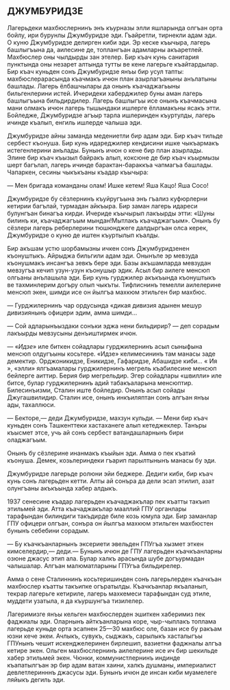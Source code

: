 ## ДЖУМБУРИДЗЕ

Лагерьдеки махбюслернинъ энъ къурназы элли яшларында олгъан орта бойлу, ири бурунлы Джумбуридзе эди.
Гъайретли, тирнекли адам эди.
О куню Джумбуридзе делирген киби эди.
Эр кеске къычыра, лагерь башлыгъына да, аилесине де, топлангъан адамларны акъаретлей.
Махбюслер оны чылдырды зан этелер.
Бир къач кунь санитария пунктында оны незарет алтында тутты ве кене лагерьге къайтардылар.
Бир къач куньден сонъ Джумбуридзе янъы бир усул тапты: махбюслерарасында къачмакъ ичюн план азырлагъаныны анълатыны башлады.
Лагерь ёлбашчылары да онынъ къачаджагьыны бильгенлерини истей.
Ичеридеки хаберджилер буны аман лагерь башлыгъына бильдирдилер.
Лагерь башлыгъы исе онынъ къачмасына мани олмакъ ичюн лагерь тышындаки ишлерге ёлламакъны ясакъ этти.
Бойледже, Джумбуридзе агъыр тарла ишлеринден къуртулды, лагерь ичинде къалып, енгиль ишлерде чалыша эди.

Джумбуридзе айны заманда медениетли бир адам эди.
Бир къач тильде сербест къонуша.
Бир кунь идареджилер кендисини ишке чыкъармакъ истегенлерини анълады.
Бунынъ ичюн о кене бир план азырлады.
Элине бир къач къызыл байракъ алып, коксюне де бир къач къырмызы шерт багълап, лагерь ичинде барактан-бараккъа чапмагъа башлады.
Чапаркен, сесины чыкъкъаны къадар къычыра:

— Мен бригада команданы олам!
Ишке кетем!
Яша Кацо!
Яша Сосо!

Джумбуридзе бу сёзлернинъ къуйругъына энъ гъализ куфюрлерни кетирии багълай, турмадан айкъыра.
Бир заман лагерь идареси булунгъан бинагъа кирди.
Ичериде къычырып лакъырды этти: «Шуны билинъ ки, къачаджагъым мындан!Мытлакъ къачаджагъым».
Онынъ бу сёзлери лагерь реберлерини тюшюнджеге далдыргъан олса керек, Джумбуридзе о куню де иштен къуртылып къалды.

Бир акъшам устю шорбамызны ичкен сонъ Джумбуридзенен къонуштыкъ.
Айрыджа бильгили адам эди.
Онынъле эр мевзуда къонушмакъ инсангъа зевкъ бере эди.
Базы акъшамларда мевзудан мевзугъа кечип узун-узун къонушыр эдик.
Асыл бир аилеге менсюп олгьаны анълашыла эди.
Бир кунь гурджилер акъкъында къонуштыкъ ве тахминлерим догъру олып чыкъты.
Тифлиснинъ темелли аилелерине менсюп экен, шимди исе он йылгъа махкюм этильген бир махбюс.

— Гурджилернинъ чар ордусында «дикая дивизия адынен мешур дивизиянынъ офицери эдим, амма шимди...

— Сой адларынъыздаки сонъки эджа нени бильдирир? — деп сорадым лакъырды мевзусыны денъиштирмек ичюн.

— «<var>Идзе</var>» иле биткен сойадлары гурджилернинъ асыл сыныфына менсюп олдугъыны косьтере.
«Идзе» келимесининъ там манасы заде демектир.
Орджоникидзе, Еникидзе, Гафаридзе, Абашидзе киби...
« Ия », «элли» ялгъамалары гурджилернинъ мегрель къабилесине менсюп бейлерге аиттир.
Берия бир мегрельдир.
Эгер сойадлары «швилли» иле битсе, булар гурджилернинъ адий табакъаларына менсюптир.
Билесинъизми, Сталин иште бойледир.
Онынъ асыл сойады Джугашвилидир.
Сталин исе, онынъ инкъиляптан сонъ алгъан янъы ады, тахаллюси.

— Бекторе,— деди Джумбуридзе, махзун кульди.
— Мени бир къач куньден сонъ Ташкенттеки хастаханеге алып кетеджеклер.
Танъры къысмет этсе, учь ай сонъ сербест ватандашларнынъ бири оладжагъым.

Онынъ бу сёзлерине инанмакъ къыйын эди.
Амма о пек къатий къонуша.
Демек, козьлериндеки гъарип парылтынынъ манасы бу эди.

Джумбуридзе лагерьде ролюни эйи беджере.
Дедиги киби, бир къач кунь сонъ лагерьден кетти.
Алты ай сонъра да дели эсап этилип, азат олунгъаны акъкъында хабер алдыкъ.

1937 сенесине къадар лагерьден къачаджакълар пек къатты такъип этильмей эди.
Атта къачаджакълар мааллий ГПУ органлары тарафындан билиндиги такъдирде биле козь юмула эди.
Бир заманлар ГПУ офицери олгъан, сонъра он йылгъа махкюм этильген махбюстен бунынъ себебини сорадым.

— Бу къачкъанларнынъ эксериети эвельден ГПУгъа хызмет эткен кимселердир,— деди.— Бунынъ ичюн де ГПУ лагерьден къачкъанларны озюне джасус этип ала.
Булар халкъ арасында шубе догъурмадан чалышалар.
Алгъан малюматларыны ГПУгъа бильдирелер.

Амма о сене Сталиннинъ косьтеришинден сонъ лагерьлерден къачкъан махбюслер къатты такъипке огъратылды.
Къачкъанлар якъаланып, текрар лагерьге кетириле, лагерь махкемеси тарафындан суд этиле, муддети узатыла, я да къуршунгъа тизилелер.

Лагеримизге янъы кельген махбюслерден эшиткен хаберимиз пек фаджиалы эди.
Оларнынъ айткъанларына коре, чыр-чыплакъ топлама лагерьде куньде орта эсапнен 25—30 махбюс оле, базан исе бу ракъам юзни кече экеи.
Ачлыкъ, сувукъ, сыджакъ, сарылыкъ хасталыгъы ГПУнынъ чешит искенджелеринен бирлешип, вазиетни фаджналы алгъа кетире экен.
Ольген махбюслернинъ аилелерине исе ич бир шекильде хабер этильмей экен.
Чюнки, коммунистлернинъ индинде къапатылгъан эр бир адам ватан хаини, халкъ душманы, империалист девлетлеринннъ джасусы эди.
Бунынъ ичюн де инсан киби муамелеге ляйыкъ дегиль эди.
